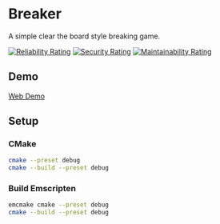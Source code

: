 # Breaker

A simple clear the board style breaking game.

[![Reliability Rating](https://sonarcloud.io/api/project_badges/measure?project=AdsGames_breaker&metric=reliability_rating)](https://sonarcloud.io/summary/new_code?id=AdsGames_breaker)
[![Security Rating](https://sonarcloud.io/api/project_badges/measure?project=AdsGames_breaker&metric=security_rating)](https://sonarcloud.io/summary/new_code?id=AdsGames_breaker)
[![Maintainability Rating](https://sonarcloud.io/api/project_badges/measure?project=AdsGames_breaker&metric=sqale_rating)](https://sonarcloud.io/summary/new_code?id=AdsGames_breaker)

## Demo

[Web Demo](https://adsgames.github.io/breaker/)

## Setup

### CMake

```bash
cmake --preset debug
cmake --build --preset debug
```

### Build Emscripten

```bash
emcmake cmake --preset debug
cmake --build --preset debug
```
